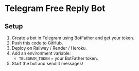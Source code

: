 # Telegram Free Reply Bot

## Setup
1. Create a bot in Telegram using BotFather and get your token.
2. Push this code to GitHub.
3. Deploy on Railway / Render / Heroku.
4. Add an environment variable:
   - `TELEGRAM_TOKEN` = your BotFather token.
5. Start the bot and send it messages!
